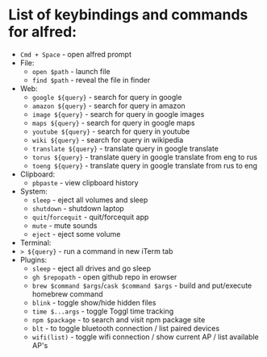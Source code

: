 # List of keybindings and commands for alfred:

* `Cmd + Space` - open alfred prompt
* File:
  * `open $path` - launch file
  * `find $path` - reveal the file in finder
* Web:
  * `google ${query}` - search for query in google
  * `amazon ${query}` - search for query in amazon
  * `image ${query}` - search for query in google images
  * `maps ${query}` - search for query in google maps
  * `youtube ${query}` - search for query in youtube
  * `wiki ${query}` - search for query in wikipedia
  * `translate ${query}` - translate query in google translate
  * `torus ${query}` - translate query in google translate from eng to rus
  * `toeng ${query}` - translate query in google translate from rus to eng
* Clipboard:
  * `pbpaste` - view clipboard history
* System:
  * `sleep` - eject all volumes and sleep
  * `shutdown` - shutdown laptop
  * `quit`/`forcequit` - quit/forcequit app
  * `mute` - mute sounds
  * `eject` - eject some volume
* Terminal:
* `> ${query}` - run a command in new iTerm tab
* Plugins:
  * `sleep` - eject all drives and go sleep
  * `gh $repopath` - open github repo in erowser
  * `brew $command $args`/`cask $command $args` - build and put/execute homebrew command
  * `blink` - toggle show/hide hidden files
  * `time $...args` - toggle Toggl time tracking
  * `npm $package` - to search and visit npm package site
  * `blt` - to toggle bluetooth connection / list paired devices
  * `wifi(list)` - toggle wifi connection / show current AP / list available AP's

